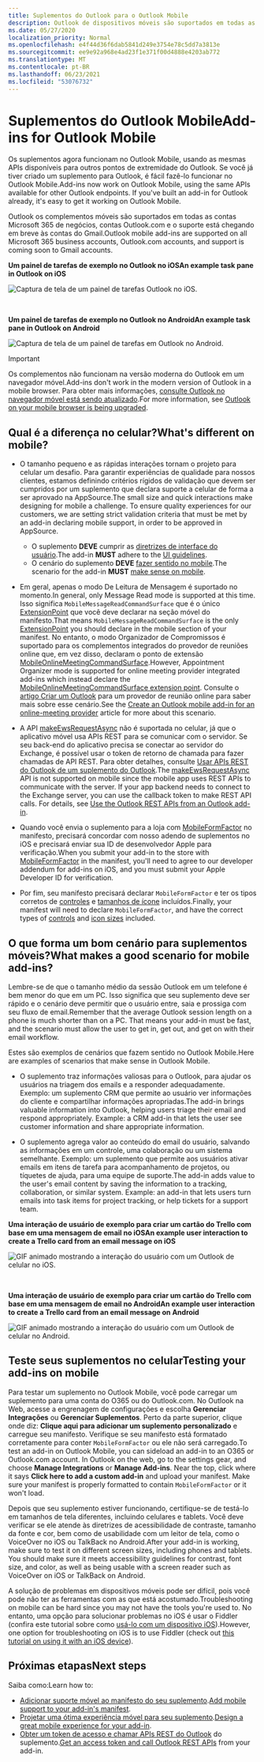 ```yaml
---
title: Suplementos do Outlook para o Outlook Mobile
description: Outlook de dispositivos móveis são suportados em todas as contas Microsoft 365, contas Outlook.com e o suporte está chegando em breve às contas do gmail.
ms.date: 05/27/2020
localization_priority: Normal
ms.openlocfilehash: e4f44d36f6dab5841d249e3754e78c5dd7a3813e
ms.sourcegitcommit: ee9e92a968e4ad23f1e371f00d4888e4203ab772
ms.translationtype: MT
ms.contentlocale: pt-BR
ms.lasthandoff: 06/23/2021
ms.locfileid: "53076732"
---
```

# <a name="add-ins-for-outlook-mobile"></a><span data-ttu-id="b02a8-103">Suplementos do Outlook Mobile</span><span class="sxs-lookup"><span data-stu-id="b02a8-103">Add-ins for Outlook Mobile</span></span>

<span data-ttu-id="b02a8-p101">Os suplementos agora funcionam no Outlook Mobile, usando as mesmas APIs disponíveis para outros pontos de extremidade do Outlook. Se você já tiver criado um suplemento para Outlook, é fácil fazê-lo funcionar no Outlook Mobile.</span><span class="sxs-lookup"><span data-stu-id="b02a8-p101">Add-ins now work on Outlook Mobile, using the same APIs available for other Outlook endpoints. If you've built an add-in for Outlook already, it's easy to get it working on Outlook Mobile.</span></span>

<span data-ttu-id="b02a8-106">Outlook os complementos móveis são suportados em todas as contas Microsoft 365 de negócios, contas Outlook.com e o suporte está chegando em breve às contas do Gmail.</span><span class="sxs-lookup"><span data-stu-id="b02a8-106">Outlook mobile add-ins are supported on all Microsoft 365 business accounts, Outlook.com accounts, and support is coming soon to Gmail accounts.</span></span>

<span data-ttu-id="b02a8-107">**Um painel de tarefas de exemplo no Outlook no iOS**</span><span class="sxs-lookup"><span data-stu-id="b02a8-107">**An example task pane in Outlook on iOS**</span></span>

![Captura de tela de um painel de tarefas Outlook no iOS.](../images/outlook-mobile-addin-taskpane.png)

<br/>

<span data-ttu-id="b02a8-109">**Um painel de tarefas de exemplo no Outlook no Android**</span><span class="sxs-lookup"><span data-stu-id="b02a8-109">**An example task pane in Outlook on Android**</span></span>

![Captura de tela de um painel de tarefas em Outlook no Android.](../images/outlook-mobile-addin-taskpane-android.png)

> [!IMPORTANT]
> <span data-ttu-id="b02a8-111">Os complementos não funcionam na versão moderna do Outlook em um navegador móvel.</span><span class="sxs-lookup"><span data-stu-id="b02a8-111">Add-ins don't work in the modern version of Outlook in a mobile browser.</span></span> <span data-ttu-id="b02a8-112">Para obter mais informações, [consulte Outlook no navegador móvel está sendo atualizado](https://techcommunity.microsoft.com/t5/outlook-blog/outlook-on-your-mobile-browser-is-being-upgraded/ba-p/1125816).</span><span class="sxs-lookup"><span data-stu-id="b02a8-112">For more information, see [Outlook on your mobile browser is being upgraded](https://techcommunity.microsoft.com/t5/outlook-blog/outlook-on-your-mobile-browser-is-being-upgraded/ba-p/1125816).</span></span>

## <a name="whats-different-on-mobile"></a><span data-ttu-id="b02a8-113">Qual é a diferença no celular?</span><span class="sxs-lookup"><span data-stu-id="b02a8-113">What's different on mobile?</span></span>

- <span data-ttu-id="b02a8-p103">O tamanho pequeno e as rápidas interações tornam o projeto para celular um desafio. Para garantir experiências de qualidade para nossos clientes, estamos definindo critérios rígidos de validação que devem ser cumpridos por um suplemento que declara suporte a celular de forma a ser aprovado na AppSource.</span><span class="sxs-lookup"><span data-stu-id="b02a8-p103">The small size and quick interactions make designing for mobile a challenge. To ensure quality experiences for our customers, we are setting strict validation criteria that must be met by an add-in declaring mobile support, in order to be approved in AppSource.</span></span>
  - <span data-ttu-id="b02a8-116">O suplemento **DEVE** cumprir as [diretrizes de interface do usuário](outlook-addin-design.md).</span><span class="sxs-lookup"><span data-stu-id="b02a8-116">The add-in **MUST** adhere to the [UI guidelines](outlook-addin-design.md).</span></span>
  - <span data-ttu-id="b02a8-117">O cenário do suplemento **DEVE** [fazer sentido no mobile](#what-makes-a-good-scenario-for-mobile-add-ins).</span><span class="sxs-lookup"><span data-stu-id="b02a8-117">The scenario for the add-in **MUST** [make sense on mobile](#what-makes-a-good-scenario-for-mobile-add-ins).</span></span>

- <span data-ttu-id="b02a8-118">Em geral, apenas o modo De Leitura de Mensagem é suportado no momento.</span><span class="sxs-lookup"><span data-stu-id="b02a8-118">In general, only Message Read mode is supported at this time.</span></span> <span data-ttu-id="b02a8-119">Isso significa `MobileMessageReadCommandSurface` que é o único [ExtensionPoint](../reference/manifest/extensionpoint.md#mobilemessagereadcommandsurface) que você deve declarar na seção móvel do manifesto.</span><span class="sxs-lookup"><span data-stu-id="b02a8-119">That means `MobileMessageReadCommandSurface` is the only [ExtensionPoint](../reference/manifest/extensionpoint.md#mobilemessagereadcommandsurface) you should declare in the mobile section of your manifest.</span></span> <span data-ttu-id="b02a8-120">No entanto, o modo Organizador de Compromissos é suportado para os complementos integrados do provedor de reuniões online que, em vez disso, declaram o ponto de extensão [MobileOnlineMeetingCommandSurface](../reference/manifest/extensionpoint.md#mobileonlinemeetingcommandsurface).</span><span class="sxs-lookup"><span data-stu-id="b02a8-120">However, Appointment Organizer mode is supported for online meeting provider integrated add-ins which instead declare the [MobileOnlineMeetingCommandSurface extension point](../reference/manifest/extensionpoint.md#mobileonlinemeetingcommandsurface).</span></span> <span data-ttu-id="b02a8-121">Consulte o [artigo Criar um Outlook](online-meeting.md) para um provedor de reunião online para saber mais sobre esse cenário.</span><span class="sxs-lookup"><span data-stu-id="b02a8-121">See the [Create an Outlook mobile add-in for an online-meeting provider](online-meeting.md) article for more about this scenario.</span></span>

- <span data-ttu-id="b02a8-p105">A API [makeEwsRequestAsync](../reference/objectmodel/preview-requirement-set/office.context.mailbox.md#methods) não é suportada no celular, já que o aplicativo móvel usa APIs REST para se comunicar com o servidor. Se seu back-end do aplicativo precisa se conectar ao servidor do Exchange, é possível usar o token de retorno de chamada para fazer chamadas de API REST. Para obter detalhes, consulte [Usar APIs REST do Outlook de um suplemento do Outlook](use-rest-api.md).</span><span class="sxs-lookup"><span data-stu-id="b02a8-p105">The [makeEwsRequestAsync](../reference/objectmodel/preview-requirement-set/office.context.mailbox.md#methods) API is not supported on mobile since the mobile app uses REST APIs to communicate with the server. If your app backend needs to connect to the Exchange server, you can use the callback token to make REST API calls. For details, see [Use the Outlook REST APIs from an Outlook add-in](use-rest-api.md).</span></span>

- <span data-ttu-id="b02a8-125">Quando você envia o suplemento para a loja com [MobileFormFactor](../reference/manifest/mobileformfactor.md) no manifesto, precisará concordar com nosso adendo de suplementos no iOS e precisará enviar sua ID de desenvolvedor Apple para verificação.</span><span class="sxs-lookup"><span data-stu-id="b02a8-125">When you submit your add-in to the store with [MobileFormFactor](../reference/manifest/mobileformfactor.md) in the manifest, you'll need to agree to our developer addendum for add-ins on iOS, and you must submit your Apple Developer ID for verification.</span></span>

- <span data-ttu-id="b02a8-126">Por fim, seu manifesto precisará declarar `MobileFormFactor` e ter os tipos corretos de [controles](../reference/manifest/control.md) e [tamanhos de ícone](../reference/manifest/icon.md) incluídos.</span><span class="sxs-lookup"><span data-stu-id="b02a8-126">Finally, your manifest will need to declare `MobileFormFactor`, and have the correct types of [controls](../reference/manifest/control.md) and [icon sizes](../reference/manifest/icon.md) included.</span></span>

## <a name="what-makes-a-good-scenario-for-mobile-add-ins"></a><span data-ttu-id="b02a8-127">O que forma um bom cenário para suplementos móveis?</span><span class="sxs-lookup"><span data-stu-id="b02a8-127">What makes a good scenario for mobile add-ins?</span></span>

<span data-ttu-id="b02a8-p106">Lembre-se de que o tamanho médio da sessão Outlook em um telefone é bem menor do que em um PC. Isso significa que seu suplemento deve ser rápido e o cenário deve permitir que o usuário entre, saia e prossiga com seu fluxo de email.</span><span class="sxs-lookup"><span data-stu-id="b02a8-p106">Remember that the average Outlook session length on a phone is much shorter than on a PC. That means your add-in must be fast, and the scenario must allow the user to get in, get out, and get on with their email workflow.</span></span>

<span data-ttu-id="b02a8-130">Estes são exemplos de cenários que fazem sentido no Outlook Mobile.</span><span class="sxs-lookup"><span data-stu-id="b02a8-130">Here are examples of scenarios that make sense in Outlook Mobile.</span></span>

- <span data-ttu-id="b02a8-p107">O suplemento traz informações valiosas para o Outlook, para ajudar os usuários na triagem dos emails e a responder adequadamente. Exemplo: um suplemento CRM que permite ao usuário ver informações do cliente e compartilhar informações apropriadas.</span><span class="sxs-lookup"><span data-stu-id="b02a8-p107">The add-in brings valuable information into Outlook, helping users triage their email and respond appropriately. Example: a CRM add-in that lets the user see customer information and share appropriate information.</span></span>

- <span data-ttu-id="b02a8-p108">O suplemento agrega valor ao conteúdo do email do usuário, salvando as informações em um controle, uma colaboração ou um sistema semelhante. Exemplo: um suplemento que permite aos usuários ativar emails em itens de tarefa para acompanhamento de projetos, ou tíquetes de ajuda, para uma equipe de suporte.</span><span class="sxs-lookup"><span data-stu-id="b02a8-p108">The add-in adds value to the user's email content by saving the information to a tracking, collaboration, or similar system. Example: an add-in that lets users turn emails into task items for project tracking, or help tickets for a support team.</span></span>

<span data-ttu-id="b02a8-135">**Uma interação de usuário de exemplo para criar um cartão do Trello com base em uma mensagem de email no iOS**</span><span class="sxs-lookup"><span data-stu-id="b02a8-135">**An example user interaction to create a Trello card from an email message on iOS**</span></span>

![GIF animado mostrando a interação do usuário com um Outlook de celular no iOS.](../images/outlook-mobile-addin-interaction.gif)

<br/>

<span data-ttu-id="b02a8-137">**Uma interação de usuário de exemplo para criar um cartão do Trello com base em uma mensagem de email no Android**</span><span class="sxs-lookup"><span data-stu-id="b02a8-137">**An example user interaction to create a Trello card from an email message on Android**</span></span>

![GIF animado mostrando a interação do usuário com um Outlook de celular no Android.](../images/outlook-mobile-addin-interaction-android.gif)

## <a name="testing-your-add-ins-on-mobile"></a><span data-ttu-id="b02a8-139">Teste seus suplementos no celular</span><span class="sxs-lookup"><span data-stu-id="b02a8-139">Testing your add-ins on mobile</span></span>

<span data-ttu-id="b02a8-p109">Para testar um suplemento no Outlook Mobile, você pode carregar um suplemento para uma conta do O365 ou do Outlook.com. No Outlook na Web, acesse a engrenagem de configurações e escolha **Gerenciar Integrações** ou **Gerenciar Suplementos**. Perto da parte superior, clique onde diz: **Clique aqui para adicionar um suplemento personalizado** e carregue seu manifesto. Verifique se seu manifesto está formatado corretamente para conter `MobileFormFactor` ou ele não será carregado.</span><span class="sxs-lookup"><span data-stu-id="b02a8-p109">To test an add-in on Outlook Mobile, you can sideload an add-in to an O365 or Outlook.com account. In Outlook on the web, go to the settings gear, and choose **Manage Integrations** or **Manage Add-ins**. Near the top, click where it says **Click here to add a custom add-in** and upload your manifest. Make sure your manifest is properly formatted to contain `MobileFormFactor` or it won't load.</span></span>

<span data-ttu-id="b02a8-p110">Depois que seu suplemento estiver funcionando, certifique-se de testá-lo em tamanhos de tela diferentes, incluindo celulares e tablets. Você deve verificar se ele atende às diretrizes de acessibilidade de contraste, tamanho da fonte e cor, bem como de usabilidade com um leitor de tela, como o VoiceOver no iOS ou TalkBack no Android.</span><span class="sxs-lookup"><span data-stu-id="b02a8-p110">After your add-in is working, make sure to test it on different screen sizes, including phones and tablets. You should make sure it meets accessibility guidelines for contrast, font size, and color, as well as being usable with a screen reader such as VoiceOver on iOS or TalkBack on Android.</span></span>

<span data-ttu-id="b02a8-145">A solução de problemas em dispositivos móveis pode ser difícil, pois você pode não ter as ferramentas com as que está acostumado.</span><span class="sxs-lookup"><span data-stu-id="b02a8-145">Troubleshooting on mobile can be hard since you may not have the tools you're used to.</span></span> <span data-ttu-id="b02a8-146">No entanto, uma opção para solucionar problemas no iOS é usar o Fiddler (confira este tutorial sobre como [usá-lo com um dispositivo iOS](https://www.telerik.com/blogs/using-fiddler-with-apple-ios-devices)).</span><span class="sxs-lookup"><span data-stu-id="b02a8-146">However, one option for troubleshooting on iOS is to use Fiddler (check out [this tutorial on using it with an iOS device](https://www.telerik.com/blogs/using-fiddler-with-apple-ios-devices)).</span></span>

## <a name="next-steps"></a><span data-ttu-id="b02a8-147">Próximas etapas</span><span class="sxs-lookup"><span data-stu-id="b02a8-147">Next steps</span></span>

<span data-ttu-id="b02a8-148">Saiba como:</span><span class="sxs-lookup"><span data-stu-id="b02a8-148">Learn how to:</span></span>

- <span data-ttu-id="b02a8-149">[Adicionar suporte móvel ao manifesto do seu suplemento](add-mobile-support.md).</span><span class="sxs-lookup"><span data-stu-id="b02a8-149">[Add mobile support to your add-in's manifest](add-mobile-support.md).</span></span>
- <span data-ttu-id="b02a8-150">[Projetar uma ótima experiência móvel para seu suplemento](outlook-addin-design.md).</span><span class="sxs-lookup"><span data-stu-id="b02a8-150">[Design a great mobile experience for your add-in](outlook-addin-design.md).</span></span>
- <span data-ttu-id="b02a8-151">[Obter um token de acesso e chamar APIs REST do Outlook](use-rest-api.md) do suplemento.</span><span class="sxs-lookup"><span data-stu-id="b02a8-151">[Get an access token and call Outlook REST APIs](use-rest-api.md) from your add-in.</span></span>
